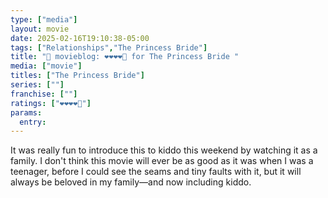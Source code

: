 ```yaml
---
type: ["media"]
layout: movie
date: 2025-02-16T19:10:38-05:00
tags: ["Relationships","The Princess Bride"]
title: "🍿 movieblog: ❤️❤️❤️❤️🖤 for The Princess Bride "
media: ["movie"]
titles: ["The Princess Bride"]
series: [""]
franchise: [""]
ratings: ["❤️❤️❤️❤️🖤"]
params:
  entry:
---
```

It was really fun to introduce this to kiddo this weekend by watching it as a family. I don't think this movie will ever be as good as it was when I was a teenager, before I could see the seams and tiny faults with it, but it will always be beloved in my family—and now including kiddo.
